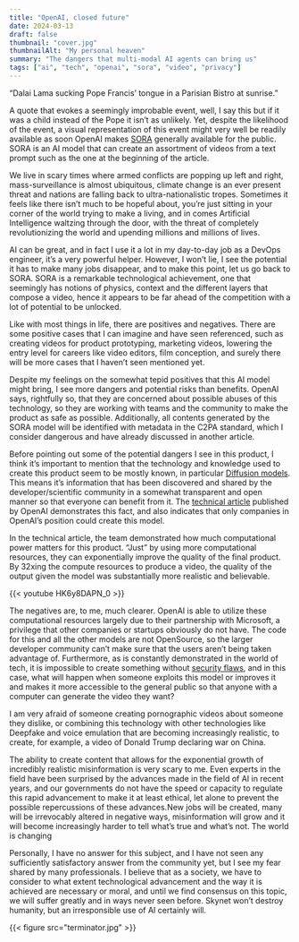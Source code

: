 ```yaml
---
title: "OpenAI, closed future"
date: 2024-03-13
draft: false
thumbnail: "cover.jpg"
thumbnailAlt: "My personal heaven"
summary: "The dangers that multi-modal AI agents can bring us"
tags: ["ai", "tech", "openai", "sora", "video", "privacy"]
---
```


“Dalai Lama sucking Pope Francis’ tongue in a Parisian Bistro at sunrise.”

A quote that evokes a seemingly improbable event, well, I say this but if it was a child instead of the Pope it isn’t as unlikely. Yet, despite the likelihood of the event, a visual representation of this event might very well be readily available as soon OpenAI makes [SORA](https://openai.com/sora) generally available for the public. SORA is an AI model that can create an assortment of videos from a text prompt such as the one at the beginning of the article.

We live in scary times where armed conflicts are popping up left and right, mass-surveillance is almost ubiquitous, climate change is an ever present threat and nations are falling back to ultra-nationalistic tropes. Sometimes it feels like there isn’t much to be hopeful about, you’re just sitting in your corner of the world trying to make a living, and in comes Artificial Intelligence waltzing through the door, with the threat of completely revolutionizing the world and upending millions and millions of lives.

AI can be great, and in fact I use it a lot in my day-to-day job as a DevOps engineer, it’s a very powerful helper. However, I won’t lie, I see the potential it has to make many jobs disappear, and to make this point, let us go back to SORA. SORA is a remarkable technological achievement, one that seemingly has notions of physics, context and the different layers that compose a video, hence it appears to be far ahead of the competition with a lot of potential to be unlocked.

Like with most things in life, there are positives and negatives. There are some positive cases that I can imagine and have seen referenced, such as creating videos for product prototyping, marketing videos, lowering the entry level for careers like video editors, film conception, and surely there will be more cases that I haven’t seen mentioned yet.

Despite my feelings on the somewhat tepid positives that this AI model might bring, I see more dangers and potential risks than benefits. OpenAI says, rightfully so, that they are concerned about possible abuses of this technology, so they are working with teams and the community to make the product as safe as possible. Additionally, all contents generated by the SORA model will be identified with metadata in the C2PA standard, which I consider dangerous and have already discussed in another article.

Before pointing out some of the potential dangers I see in this product, I think it’s important to mention that the technology and knowledge used to create this product seem to be mostly known, in particular [Diffusion models](https://en.wikipedia.org/wiki/Diffusion_model). This means it’s information that has been discovered and shared by the developer/scientific community in a somewhat transparent and open manner so that everyone can benefit from it. The [technical article](https://openai.com/research/video-generation-models-as-world-simulators) published by OpenAI demonstrates this fact, and also indicates that only companies in OpenAI’s position could create this model.

In the technical article, the team demonstrated how much computational power matters for this product. “Just” by using more computational resources, they can exponentially improve the quality of the final product. By 32xing the compute resources to produce a video, the quality of the output given the model was substantially more realistic and believable.

{{< youtube HK6y8DAPN_0 >}}

The negatives are, to me, much clearer. OpenAI is able to utilize these computational resources largely due to their partnership with Microsoft, a privilege that other companies or startups obviously do not have. The code for this and all the other models are not OpenSource, so the larger developer community can’t make sure that the users aren’t being taken advantage of. Furthermore, as is constantly demonstrated in the world of tech, it is impossible to create something without [security flaws](https://www.nist.gov/news-events/news/2024/01/nist-identifies-types-cyberattacks-manipulate-behavior-ai-systems), and in this case, what will happen when someone exploits this model or improves it and makes it more accessible to the general public so that anyone with a computer can generate the video they want?

I am very afraid of someone creating pornographic videos about someone they dislike, or combining this technology with other technologies like Deepfake and voice emulation that are becoming increasingly realistic, to create, for example, a video of Donald Trump declaring war on China.

The ability to create content that allows for the exponential growth of incredibly realistic misinformation is very scary to me. Even experts in the field have been surprised by the advances made in the field of AI in recent years, and our governments do not have the speed or capacity to regulate this rapid advancement to make it at least ethical, let alone to prevent the possible repercussions of these advances.New jobs will be created, many will be irrevocably altered in negative ways, misinformation will grow and it will become increasingly harder to tell what’s true and what’s not. The world is changing

Personally, I have no answer for this subject, and I have not seen any sufficiently satisfactory answer from the community yet, but I see my fear shared by many professionals. I believe that as a society, we have to consider to what extent technological advancement and the way it is achieved are necessary or moral, and until we find consensus on this topic, we will suffer greatly and in ways never seen before. Skynet won’t destroy humanity, but an irresponsible use of AI certainly will.

{{< figure src="terminator.jpg" >}}

